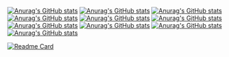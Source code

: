 [![Anurag's GitHub stats](https://github-readme-stats.vercel.app/api?username=DIYCharles&rank_icon=github&include_all_commits=true&custom_title=DIYCharles_God_Status&count_private=true&show_icons=true&theme=radical)](https://github.com/DIYCharles/github-readme-stats)
[![Anurag's GitHub stats](https://github-readme-stats.vercel.app/api?username=DIYCharles&rank_icon=github&include_all_commits=true&custom_title=DIYCharles_God_Status&count_private=true&show_icons=true&theme=dark)](https://github.com/DIYCharles/github-readme-stats)
[![Anurag's GitHub stats](https://github-readme-stats.vercel.app/api?username=DIYCharles&rank_icon=github&include_all_commits=true&custom_title=DIYCharles_God_Status&count_private=true&show_icons=true&theme=merko)](https://github.com/DIYCharles/github-readme-stats)
[![Anurag's GitHub stats](https://github-readme-stats.vercel.app/api?username=DIYCharles&rank_icon=github&include_all_commits=true&custom_title=DIYCharles_God_Status&count_private=true&show_icons=true&theme=gruvbox)](https://github.com/DIYCharles/github-readme-stats)
[![Anurag's GitHub stats](https://github-readme-stats.vercel.app/api?username=DIYCharles&rank_icon=github&include_all_commits=true&custom_title=DIYCharles_God_Status&count_private=true&show_icons=true&theme=tokyonight)](https://github.com/DIYCharles/github-readme-stats)
[![Anurag's GitHub stats](https://github-readme-stats.vercel.app/api?username=DIYCharles&rank_icon=github&include_all_commits=true&custom_title=DIYCharles_God_Status&count_private=true&show_icons=true&theme=onedark)](https://github.com/DIYCharles/github-readme-stats)
[![Anurag's GitHub stats](https://github-readme-stats.vercel.app/api?username=DIYCharles&rank_icon=github&include_all_commits=true&custom_title=DIYCharles_God_Status&count_private=true&show_icons=true&theme=cobalt)](https://github.com/DIYCharles/github-readme-stats)
[![Anurag's GitHub stats](https://github-readme-stats.vercel.app/api?username=DIYCharles&rank_icon=github&include_all_commits=true&custom_title=DIYCharles_God_Status&count_private=true&show_icons=true&theme=synthwave)](https://github.com/DIYCharles/github-readme-stats)
[![Anurag's GitHub stats](https://github-readme-stats.vercel.app/api?username=DIYCharles&rank_icon=github&include_all_commits=true&custom_title=DIYCharles_God_Status&count_private=true&show_icons=true&theme=highcontrast)](https://github.com/DIYCharles/github-readme-stats)
[![Anurag's GitHub stats](https://github-readme-stats.vercel.app/api?username=DIYCharles&rank_icon=github&include_all_commits=true&custom_title=DIYCharles_God_Status&count_private=true&show_icons=true&theme=dracula)](https://github.com/DIYCharles/github-readme-stats)

[![Readme Card](https://github-readme-stats.vercel.app/api/pin/?username=DIYCharles&rank_icon=github&include_all_commits=true&custom_title=DIYCharles_God_Status&repo=github-readme-stats)](https://github.com/DIYCharles/github-readme-stats)
